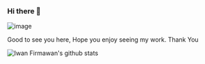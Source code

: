 ### Hi there 👋

![image](https://user-images.githubusercontent.com/20871229/144787924-79eeb9f6-0f28-4b9f-8e54-278f859e6b50.png)

Good to see you here, Hope you enjoy seeing my work. Thank You

![Iwan Firmawan's github stats](https://github-readme-stats.vercel.app/api?username=ifirmawan&count_private=true&show_icons=true&theme=radical)


<!--
**ifirmawan/ifirmawan** is a ✨ _special_ ✨ repository because its `README.md` (this file) appears on your GitHub profile.

Here are some ideas to get you started:

- 🔭 I’m currently working on ...
- 🌱 I’m currently learning ...
- 👯 I’m looking to collaborate on ...
- 🤔 I’m looking for help with ...
- 💬 Ask me about ...
- 📫 How to reach me: ...
- 😄 Pronouns: ...
- ⚡ Fun fact: ...
-->
